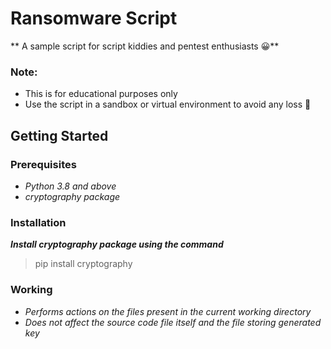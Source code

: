 # Ransomware Script

** A sample script for script kiddies and pentest enthusiasts :grinning:**

### Note:

- This is for educational purposes only
- Use the script in a sandbox or virtual environment to avoid any loss :sneezing_face:

## Getting Started

### Prerequisites

- _Python 3.8 and above_<br />
- _cryptography package_<br />

### Installation

**_Install cryptography package using the command_**<br />

> pip install cryptography

### Working

- _Performs actions on the files present in the current working directory_
- _Does not affect the source code file itself and the file storing generated key_
